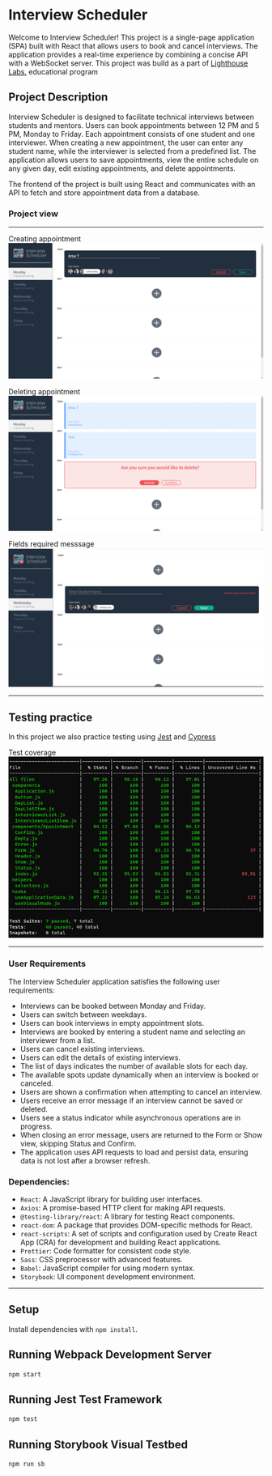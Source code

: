 # Interview Scheduler

Welcome to Interview Scheduler! This project is a single-page application (SPA) built with React that allows users to book and cancel interviews. The application provides a real-time experience by combining a concise API with a WebSocket server.
This project was build as a part of [Lighthouse Labs.](https://www.lighthouselabs.ca/) educational program

## Project Description
Interview Scheduler is designed to facilitate technical interviews between students and mentors. Users can book appointments between 12 PM and 5 PM, Monday to Friday. Each appointment consists of one student and one interviewer. When creating a new appointment, the user can enter any student name, while the interviewer is selected from a predefined list. The application allows users to save appointments, view the entire schedule on any given day, edit existing appointments, and delete appointments.

The frontend of the project is built using React and communicates with an API to fetch and store appointment data from a database.

### Project view
___

Creating appointment
![Creating appointment](./docs/Scheduler.png)

Deleting appointment
![Deleting appointment](./docs/Scheduler2.png)

Fields required messsage
![Fields required](./docs/Scheduler3.png)
___

## Testing practice

In this project we also practice testing using [Jest](https://jestjs.io/) and [Cypress](https://www.cypress.io/) 

Test coverage
![Test coverage](./docs/test_coverage.png)

___
### User Requirements
The Interview Scheduler application satisfies the following user requirements:

* Interviews can be booked between Monday and Friday.
* Users can switch between weekdays.
* Users can book interviews in empty appointment slots.
* Interviews are booked by entering a student name and selecting an interviewer from a list.
* Users can cancel existing interviews.
* Users can edit the details of existing interviews.
* The list of days indicates the number of available slots for each day.
* The available spots update dynamically when an interview is booked or canceled.
* Users are shown a confirmation when attempting to cancel an interview.
* Users receive an error message if an interview cannot be saved or deleted.
* Users see a status indicator while asynchronous operations are in progress.
* When closing an error message, users are returned to the Form or Show view, skipping Status and Confirm.
* The application uses API requests to load and persist data, ensuring data is not lost after a browser refresh.

### Dependencies:
* ```React```: A JavaScript library for building user interfaces.
* ```Axios```: A promise-based HTTP client for making API requests.
* ```@testing-library/react```: A library for testing React components.
* ```react-dom```: A package that provides DOM-specific methods for React.
* ```react-scripts```: A set of scripts and configuration used by Create React App (CRA) for development and building React applications.
* ```Prettier```: Code formatter for consistent code style.
* ```Sass```: CSS preprocessor with advanced features.
* ```Babel```: JavaScript compiler for using modern syntax.
* ```Storybook```: UI component development environment.

___
## Setup

Install dependencies with `npm install`.

## Running Webpack Development Server

```sh
npm start
```

## Running Jest Test Framework

```sh
npm test
```

## Running Storybook Visual Testbed

```sh
npm run sb
```
